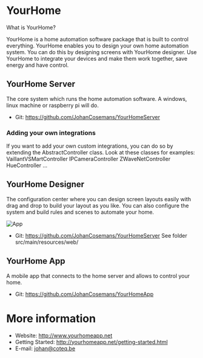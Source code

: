 # YourHome

What is YourHome?

YourHome is a home automation software package that is built to control everything. YourHome enables you to design your own home automation system. You can do this by designing screens with YourHome designer. Use YourHome to integrate your devices and make them work together, save energy and have control.

## YourHome Server
The core system which runs the home automation software. A windows, linux machine or raspberry pi will do.
* Git: https://github.com/JohanCosemans/YourHomeServer

### Adding your own integrations
If you want to add your own custom integrations, you can do so by extending the AbstractController class.
Look at these classes for examples:
VaillantVSMartController
IPCameraController
ZWaveNetController
HueController
...

## YourHome Designer
The configuration center where you can design screen layouts easily with drag and drop to build your layout as you like. You can also configure the system and build rules and scenes to automate your home.

![App](http://yourhomeapp.net/images/designer/editor.png)

* Git: https://github.com/JohanCosemans/YourHomeServer 
See folder src/main/resources/web/

## YourHome App
A mobile app that connects to the home server and allows to control your home.
* Git: https://github.com/JohanCosemans/YourHomeApp


# More information
* Website: http://www.yourhomeapp.net
* Getting Started: http://yourhomeapp.net/getting-started.html
* E-mail: johan@coteq.be